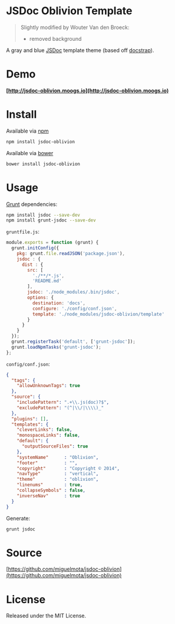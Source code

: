 # JSDoc Oblivion Template

> Slightly modified by Wouter Van den Broeck:
> 
> - removed background
> 

A gray and blue [JSDoc](http://usejsdoc.org/) template theme (based off [docstrap](https://github.com/terryweiss/docstrap)).

# Demo

**[http://jsdoc-oblivion.moogs.io](http://jsdoc-oblivion.moogs.io)**

# Install

Available via [npm](https://www.npmjs.org/)

```bash
npm install jsdoc-oblivion
```

Available via [bower](http://bower.io/)

```bash
bower install jsdoc-oblivion
```

# Usage

[Grunt](http://gruntjs.com/) dependencies:

```bash
npm install jsdoc --save-dev
npm install grunt-jsdoc --save-dev
```

`gruntfile.js`:

```javascript
module.exports = function (grunt) {
  grunt.initConfig({
    pkg: grunt.file.readJSON('package.json'),
    jsdoc : {
      dist : {
        src: [
          './**/*.js',
          'README.md'
        ],
        jsdoc: './node_modules/.bin/jsdoc',
        options: {
          destination: 'docs',
          configure: './config/conf.json',
          template: './node_modules/jsdoc-oblivion/template'
        }
      }
    }
  });
  grunt.registerTask('default', ['grunt-jsdoc']);
  grunt.loadNpmTasks('grunt-jsdoc');
};
```

`config/conf.json`:

```json
{
  "tags": {
    "allowUnknownTags": true
  },
  "source": {
    "includePattern": ".+\\.js(doc)?$",
    "excludePattern": "(^|\\/|\\\\)_"
  },
  "plugins": [],
  "templates": {
    "cleverLinks": false,
    "monospaceLinks": false,
    "default": {
      "outputSourceFiles": true
    },
    "systemName"      : "Oblivion",
    "footer"          : "",
    "copyright"       : "Copyright © 2014",
    "navType"         : "vertical",
    "theme"           : "oblivion",
    "linenums"        : true,
    "collapseSymbols" : false,
    "inverseNav"      : true
  }
}
```

Generate:

```bash
grunt jsdoc
```

# Source

[https://github.com/miguelmota/jsdoc-oblivion](https://github.com/miguelmota/jsdoc-oblivion)

# License

Released under the MIT License.
